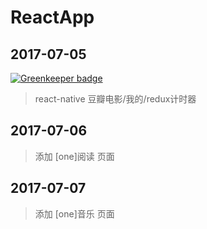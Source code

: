 # ReactApp
## 2017-07-05 ##

[![Greenkeeper badge](https://badges.greenkeeper.io/zhoumingque/ReactApp.svg)](https://greenkeeper.io/)
>react-native 豆瓣电影/我的/redux计时器
## 2017-07-06 ##
>添加 [one]阅读 页面
## 2017-07-07 ##
>添加 [one]音乐 页面